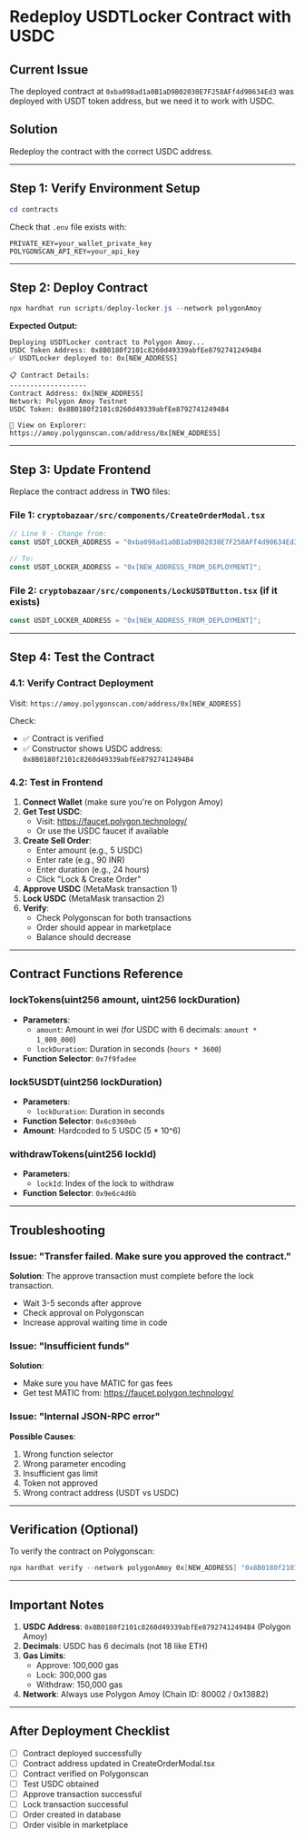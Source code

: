 # Redeploy USDTLocker Contract with USDC

## Current Issue
The deployed contract at `0xba098ad1a0B1aD9B02030E7F258AFf4d90634Ed3` was deployed with USDT token address, but we need it to work with USDC.

## Solution
Redeploy the contract with the correct USDC address.

---

## Step 1: Verify Environment Setup

```powershell
cd contracts
```

Check that `.env` file exists with:
```
PRIVATE_KEY=your_wallet_private_key
POLYGONSCAN_API_KEY=your_api_key
```

---

## Step 2: Deploy Contract

```powershell
npx hardhat run scripts/deploy-locker.js --network polygonAmoy
```

**Expected Output:**
```
Deploying USDTLocker contract to Polygon Amoy...
USDC Token Address: 0x8B0180f2101c8260d49339abfEe87927412494B4
✅ USDTLocker deployed to: 0x[NEW_ADDRESS]

📋 Contract Details:
-------------------
Contract Address: 0x[NEW_ADDRESS]
Network: Polygon Amoy Testnet
USDC Token: 0x8B0180f2101c8260d49339abfEe87927412494B4

🔗 View on Explorer:
https://amoy.polygonscan.com/address/0x[NEW_ADDRESS]
```

---

## Step 3: Update Frontend

Replace the contract address in **TWO** files:

### File 1: `cryptobazaar/src/components/CreateOrderModal.tsx`
```typescript
// Line 9 - Change from:
const USDT_LOCKER_ADDRESS = "0xba098ad1a0B1aD9B02030E7F258AFf4d90634Ed3";

// To:
const USDT_LOCKER_ADDRESS = "0x[NEW_ADDRESS_FROM_DEPLOYMENT]";
```

### File 2: `cryptobazaar/src/components/LockUSDTButton.tsx` (if it exists)
```typescript
const USDT_LOCKER_ADDRESS = "0x[NEW_ADDRESS_FROM_DEPLOYMENT]";
```

---

## Step 4: Test the Contract

### 4.1: Verify Contract Deployment
Visit: `https://amoy.polygonscan.com/address/0x[NEW_ADDRESS]`

Check:
- ✅ Contract is verified
- ✅ Constructor shows USDC address: `0x8B0180f2101c8260d49339abfEe87927412494B4`

### 4.2: Test in Frontend

1. **Connect Wallet** (make sure you're on Polygon Amoy)
2. **Get Test USDC**: 
   - Visit: https://faucet.polygon.technology/
   - Or use the USDC faucet if available
3. **Create Sell Order**:
   - Enter amount (e.g., 5 USDC)
   - Enter rate (e.g., 90 INR)
   - Enter duration (e.g., 24 hours)
   - Click "Lock & Create Order"
4. **Approve USDC** (MetaMask transaction 1)
5. **Lock USDC** (MetaMask transaction 2)
6. **Verify**:
   - Check Polygonscan for both transactions
   - Order should appear in marketplace
   - Balance should decrease

---

## Contract Functions Reference

### lockTokens(uint256 amount, uint256 lockDuration)
- **Parameters**:
  - `amount`: Amount in wei (for USDC with 6 decimals: `amount * 1_000_000`)
  - `lockDuration`: Duration in seconds (`hours * 3600`)
- **Function Selector**: `0x7f9fadee`

### lock5USDT(uint256 lockDuration)
- **Parameters**:
  - `lockDuration`: Duration in seconds
- **Function Selector**: `0x6c0360eb`
- **Amount**: Hardcoded to 5 USDC (5 * 10^6)

### withdrawTokens(uint256 lockId)
- **Parameters**:
  - `lockId`: Index of the lock to withdraw
- **Function Selector**: `0x9e6c4d6b`

---

## Troubleshooting

### Issue: "Transfer failed. Make sure you approved the contract."
**Solution**: The approve transaction must complete before the lock transaction.
- Wait 3-5 seconds after approve
- Check approval on Polygonscan
- Increase approval waiting time in code

### Issue: "Insufficient funds"
**Solution**: 
- Make sure you have MATIC for gas fees
- Get test MATIC from: https://faucet.polygon.technology/

### Issue: "Internal JSON-RPC error"
**Possible Causes**:
1. Wrong function selector
2. Wrong parameter encoding
3. Insufficient gas limit
4. Token not approved
5. Wrong contract address (USDT vs USDC)

---

## Verification (Optional)

To verify the contract on Polygonscan:

```powershell
npx hardhat verify --network polygonAmoy 0x[NEW_ADDRESS] "0x8B0180f2101c8260d49339abfEe87927412494B4"
```

---

## Important Notes

1. **USDC Address**: `0x8B0180f2101c8260d49339abfEe87927412494B4` (Polygon Amoy)
2. **Decimals**: USDC has 6 decimals (not 18 like ETH)
3. **Gas Limits**:
   - Approve: 100,000 gas
   - Lock: 300,000 gas
   - Withdraw: 150,000 gas
4. **Network**: Always use Polygon Amoy (Chain ID: 80002 / 0x13882)

---

## After Deployment Checklist

- [ ] Contract deployed successfully
- [ ] Contract address updated in CreateOrderModal.tsx
- [ ] Contract verified on Polygonscan
- [ ] Test USDC obtained
- [ ] Approve transaction successful
- [ ] Lock transaction successful
- [ ] Order created in database
- [ ] Order visible in marketplace
